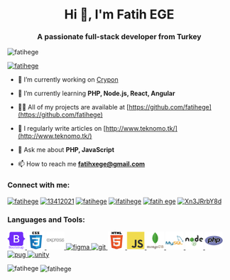 <h1 align="center">Hi 👋, I'm Fatih EGE</h1>
<h3 align="center">A passionate full-stack developer from Turkey</h3>

<p align="left"> <img src="https://komarev.com/ghpvc/?username=fatihege&label=Profile%20views&color=0e75b6&style=flat" alt="fatihege" /> </p>

<p align="left"> <a href="https://github.com/ryo-ma/github-profile-trophy"><img src="https://github-profile-trophy.vercel.app/?username=fatihege" alt="fatihege" /></a> </p>

- 🔭 I’m currently working on [Crypon](https://github.com/fatihege/crypon)

- 🌱 I’m currently learning **PHP, Node.js, React, Angular**

- 👨‍💻 All of my projects are available at [https://github.com/fatihege](https://github.com/fatihege)

- 📝 I regularly write articles on [http://www.teknomo.tk/](http://www.teknomo.tk/)

- 💬 Ask me about **PHP, JavaScript**

- 📫 How to reach me **fatihxege@gmail.com**

<h3 align="left">Connect with me:</h3>
<p align="left">
<a href="https://codepen.io/fatihege" target="blank"><img align="center" src="https://cdn.jsdelivr.net/npm/simple-icons@3.0.1/icons/codepen.svg" alt="fatihege" height="30" width="40" /></a>
<a href="https://stackoverflow.com/users/13412021" target="blank"><img align="center" src="https://cdn.jsdelivr.net/npm/simple-icons@3.0.1/icons/stackoverflow.svg" alt="13412021" height="30" width="40" /></a>
<a href="https://codesandbox.com/fatihege" target="blank"><img align="center" src="https://cdn.jsdelivr.net/npm/simple-icons@3.0.1/icons/codesandbox.svg" alt="fatihege" height="30" width="40" /></a>
<a href="https://instagram.com/ifatihege" target="blank"><img align="center" src="https://cdn.jsdelivr.net/npm/simple-icons@3.0.1/icons/instagram.svg" alt="ifatihege" height="30" width="40" /></a>
<a href="https://www.youtube.com/c/fatih ege" target="blank"><img align="center" src="https://cdn.jsdelivr.net/npm/simple-icons@3.0.1/icons/youtube.svg" alt="fatih ege" height="30" width="40" /></a>
<a href="https://discord.gg/Xn3JRrbY8d" target="blank"><img align="center" src="https://cdn.jsdelivr.net/npm/simple-icons@3.0.1/icons/discord.svg" alt="Xn3JRrbY8d" height="30" width="40" /></a>
</p>

<h3 align="left">Languages and Tools:</h3>
<p align="left"> <a href="https://getbootstrap.com" target="_blank"> <img src="https://raw.githubusercontent.com/devicons/devicon/master/icons/bootstrap/bootstrap-plain-wordmark.svg" alt="bootstrap" width="40" height="40"/> </a> <a href="https://www.w3schools.com/css/" target="_blank"> <img src="https://raw.githubusercontent.com/devicons/devicon/master/icons/css3/css3-original-wordmark.svg" alt="css3" width="40" height="40"/> </a> <a href="https://expressjs.com" target="_blank"> <img src="https://raw.githubusercontent.com/devicons/devicon/master/icons/express/express-original-wordmark.svg" alt="express" width="40" height="40"/> </a> <a href="https://www.figma.com/" target="_blank"> <img src="https://www.vectorlogo.zone/logos/figma/figma-icon.svg" alt="figma" width="40" height="40"/> </a> <a href="https://git-scm.com/" target="_blank"> <img src="https://www.vectorlogo.zone/logos/git-scm/git-scm-icon.svg" alt="git" width="40" height="40"/> </a> <a href="https://www.w3.org/html/" target="_blank"> <img src="https://raw.githubusercontent.com/devicons/devicon/master/icons/html5/html5-original-wordmark.svg" alt="html5" width="40" height="40"/> </a> <a href="https://developer.mozilla.org/en-US/docs/Web/JavaScript" target="_blank"> <img src="https://raw.githubusercontent.com/devicons/devicon/master/icons/javascript/javascript-original.svg" alt="javascript" width="40" height="40"/> </a> <a href="https://www.mongodb.com/" target="_blank"> <img src="https://raw.githubusercontent.com/devicons/devicon/master/icons/mongodb/mongodb-original-wordmark.svg" alt="mongodb" width="40" height="40"/> </a> <a href="https://www.mysql.com/" target="_blank"> <img src="https://raw.githubusercontent.com/devicons/devicon/master/icons/mysql/mysql-original-wordmark.svg" alt="mysql" width="40" height="40"/> </a> <a href="https://nodejs.org" target="_blank"> <img src="https://raw.githubusercontent.com/devicons/devicon/master/icons/nodejs/nodejs-original-wordmark.svg" alt="nodejs" width="40" height="40"/> </a> <a href="https://www.php.net" target="_blank"> <img src="https://raw.githubusercontent.com/devicons/devicon/master/icons/php/php-original.svg" alt="php" width="40" height="40"/> </a> <a href="https://pugjs.org" target="_blank"> <img src="https://cdn.worldvectorlogo.com/logos/pug.svg" alt="pug" width="40" height="40"/> </a> <a href="https://unity.com/" target="_blank"> <img src="https://www.vectorlogo.zone/logos/unity3d/unity3d-icon.svg" alt="unity" width="40" height="40"/> </a> </p>

<p><img align="left" src="https://github-readme-stats.vercel.app/api/top-langs?username=fatihege&show_icons=true&locale=en&layout=compact" alt="fatihege" /></p>

<p>&nbsp;<img align="center" src="https://github-readme-stats.vercel.app/api?username=fatihege&show_icons=true&locale=en" alt="fatihege" /></p>
